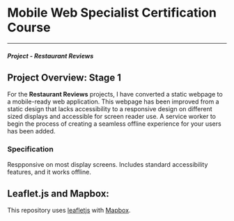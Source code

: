 # Mobile Web Specialist Certification Course
---
#### _Project - Restaurant Reviews_

## Project Overview: Stage 1

For the **Restaurant Reviews** projects, I have converted a static webpage to a mobile-ready web application. This webpage has been improved from a static design that lacks accessibility to a responsive design on different sized displays and accessible for screen reader use. A service worker to begin the process of creating a seamless offline experience for your users has been added.

### Specification

Respponsive on most display screens. Includes standard accessibility features, and it works offline.

## Leaflet.js and Mapbox:

This repository uses [leafletjs](https://leafletjs.com/) with [Mapbox](https://www.mapbox.com/).

